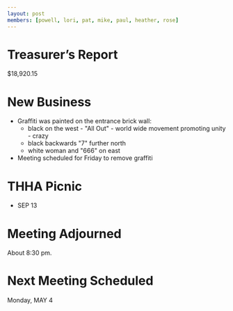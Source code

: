 ```yaml
---
layout: post
members: [powell, lori, pat, mike, paul, heather, rose]
---
```

# Treasurer’s Report
$18,920.15

# New Business
- Graffiti was painted on the entrance brick wall:
  - black on the west - "All Out" - world wide movement promoting unity - crazy
  - black backwards "7" further north
  - white woman and "666" on east
- Meeting scheduled for Friday to remove graffiti

# THHA Picnic
- SEP 13

# Meeting Adjourned
About 8:30 pm.

# Next Meeting Scheduled
Monday, MAY 4
